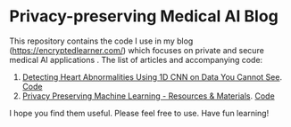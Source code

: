 # Privacy-preserving Medical AI Blog

This repository contains the code I use in my blog (https://encryptedlearner.com/) which focuses on private and secure medical AI applications . The list of articles and accompanying code:  
1. [Detecting Heart Abnormalities Using 1D CNN on Data You Cannot See](https://towardsdatascience.com/detecting-heart-abnormalities-using-1d-cnn-on-data-you-cannot-see-with-pysyft-735481a952d8). [Code](./ecg-split-1DCNN-PySyft/)
2. [Privacy Preserving Machine Learning - Resources & Materials](https://khoaduynguyen.com/blog/ppml-resources-materials#/). [Code](https://github.com/khoaguin/ppml-materials)


I hope you find them useful. Please feel free to use. Have fun learning!
